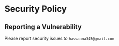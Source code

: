 # Security Policy

## Reporting a Vulnerability

Please report security issues to `hassaana345@gmail.com`
